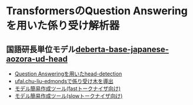 # TransformersのQuestion Answeringを用いた係り受け解析器

## 国語研長単位モデル[deberta-base-japanese-aozora-ud-head](https://huggingface.co/KoichiYasuoka/deberta-base-japanese-aozora-ud-head)

* [Question Answeringを用いたhead-detection](https://colab.research.google.com/github/KoichiYasuoka/deplacy/blob/master/demo/2022-06-17/deberta-base-japanese-aozora-ud-head.ipynb)
* [ufal.chu-liu-edmondsで係り受け木を導出](https://colab.research.google.com/github/KoichiYasuoka/deplacy/blob/master/demo/2022-06-17/deberta-base-japanese-aozora-ud-head.ipynb#scrollTo=uwJlQ_1uukBE)
* [モデル簡易作成ツール(fastトークナイザ向け)](https://colab.research.google.com/github/KoichiYasuoka/deplacy/blob/master/demo/2022-06-17/qa-model-with-fast-tokenizer.ipynb)
* [モデル簡易作成ツール(slowトークナイザ向け)](https://colab.research.google.com/github/KoichiYasuoka/deplacy/blob/master/demo/2022-06-17/qa-model-with-slow-tokenizer.ipynb)
